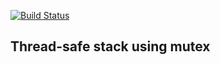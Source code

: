 [![Build Status](https://travis-ci.org/magomedgadjiev/Stack-test.svg?branch=master)](https://travis-ci.org/magomedgadjiev/Stack-test)

## Thread-safe stack using mutex
